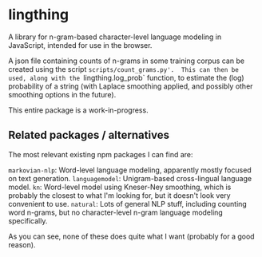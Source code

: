 # lingthing

A library for n-gram-based character-level language modeling in JavaScript,
intended for use in the browser.

A json file containing counts of n-grams in some training corpus can be
created using the script `scripts/count_grams.py'.  This can then be
used, along with the `lingthing.log_prob` function, to estimate
the (log) probability of a string (with Laplace smoothing applied, and
possibly other smoothing options in the future).

This entire package is a work-in-progress.

## Related packages / alternatives
The most relevant existing npm packages I can find are:

`markovian-nlp`: Word-level language modeling, apparently mostly focused on text generation.
`languagemodel`: Unigram-based cross-lingual language model.
`kn`: Word-level model using Kneser-Ney smoothing, which is probably the closest to what I'm looking for, but it doesn't look very convenient to use.
`natural`: Lots of general NLP stuff, including counting word n-grams, but no character-level n-gram language modeling specifically.

As you can see, none of these does quite what I want (probably for a good
reason).
